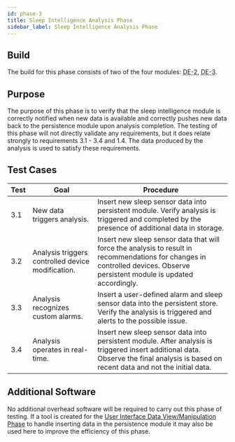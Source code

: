 ```yaml
---
id: phase-3
title: Sleep Intelligence Analysis Phase
sidebar_label: Sleep Intelligence Analysis Phase
---
```


## Build

The build for this phase consists of two of the four modules: <abbr title="Persistence Module">DE-2</abbr>, <abbr title="Sleep Intelligence Module">DE-3</abbr>.

## Purpose

The purpose of this phase is to verify that the sleep intelligence module is correctly notified when new data is available and correctly pushes new data back to the persistence module upon analysis completion. The testing of this phase will not directly validate any requirements, but it does relate strongly to requirements 3.1 - 3.4 and 1.4. The data produced by the analysis is used to satisfy these requirements.

## Test Cases

| Test | Goal | Procedure |
|------|------|-----------|
| 3.1  | New data triggers analysis. | Insert new sleep sensor data into persistent module. Verify analysis is triggered and completed by the presence of additional data in storage. |
| 3.2  | Analysis triggers controlled device modification. | Insert new sleep sensor data that will force the analysis to result in recommendations for changes in controlled devices. Observe persistent module is updated accordingly. |
| 3.3  | Analysis recognizes custom alarms. | Insert a user-defined alarm and sleep sensor data into the persistent store. Verify the analysis is triggered and alerts to the possible issue. |
| 3.4  | Analysis operates in real-time. | Insert new sleep sensor data into persistent module. After analysis is triggered insert additional data. Observe the final analysis is based on recent data and not the initial data. |

## Additional Software

No additional overhead software will be required to carry out this phase of testing. If a tool is created for the [User Interface Data View/Manipulation Phase](phase-2.md) to handle inserting data in the persistence module it may also be used here to improve the efficiency of this phase.
